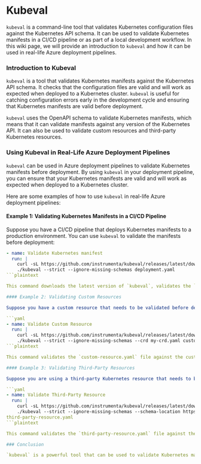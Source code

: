 # Kubeval

`kubeval` is a command-line tool that validates Kubernetes configuration files against the Kubernetes API schema. It can be used to validate Kubernetes manifests in a CI/CD pipeline or as part of a local development workflow. In this wiki page, we will provide an introduction to `kubeval` and how it can be used in real-life Azure deployment pipelines.

### Introduction to Kubeval

`kubeval` is a tool that validates Kubernetes manifests against the Kubernetes API schema. It checks that the configuration files are valid and will work as expected when deployed to a Kubernetes cluster. `kubeval` is useful for catching configuration errors early in the development cycle and ensuring that Kubernetes manifests are valid before deployment.

`kubeval` uses the OpenAPI schema to validate Kubernetes manifests, which means that it can validate manifests against any version of the Kubernetes API. It can also be used to validate custom resources and third-party Kubernetes resources.

### Using Kubeval in Real-Life Azure Deployment Pipelines

`kubeval` can be used in Azure deployment pipelines to validate Kubernetes manifests before deployment. By using `kubeval` in your deployment pipeline, you can ensure that your Kubernetes manifests are valid and will work as expected when deployed to a Kubernetes cluster.

Here are some examples of how to use `kubeval` in real-life Azure deployment pipelines:

#### Example 1: Validating Kubernetes Manifests in a CI/CD Pipeline

Suppose you have a CI/CD pipeline that deploys Kubernetes manifests to a production environment. You can use `kubeval` to validate the manifests before deployment:

```yaml
- name: Validate Kubernetes manifest
  run: |
    curl -sL https://github.com/instrumenta/kubeval/releases/latest/download/kubeval-linux-amd64.tar.gz | tar xz
    ./kubeval --strict --ignore-missing-schemas deployment.yaml
```plaintext

This command downloads the latest version of `kubeval`, validates the `deployment.yaml` file against the Kubernetes API schema, and fails the build if the manifest is invalid.

#### Example 2: Validating Custom Resources

Suppose you have a custom resource that needs to be validated before deployment. You can use `kubeval` to validate the custom resource against the custom resource definition (CRD):

```yaml
- name: Validate Custom Resource
  run: |
    curl -sL https://github.com/instrumenta/kubeval/releases/latest/download/kubeval-linux-amd64.tar.gz | tar xz
    ./kubeval --strict --ignore-missing-schemas --crd my-crd.yaml custom-resource.yaml
```plaintext

This command validates the `custom-resource.yaml` file against the custom resource definition `my-crd.yaml`. It ensures that the custom resource is valid and will work as expected when deployed to a Kubernetes cluster.

#### Example 3: Validating Third-Party Resources

Suppose you are using a third-party Kubernetes resource that needs to be validated before deployment. You can use `kubeval` to validate the resource against the third-party resource definition:

```yaml
- name: Validate Third-Party Resource
  run: |
    curl -sL https://github.com/instrumenta/kubeval/releases/latest/download/kubeval-linux-amd64.tar.gz | tar xz
    ./kubeval --strict --ignore-missing-schemas --schema-location https://raw.githubusercontent.com/third-party/resource/main/schema.yaml
third-party-resource.yaml
```plaintext

This command validates the `third-party-resource.yaml` file against the third-party resource definition located at `https://raw.githubusercontent.com/third-party/resource/main/schema.yaml`. It ensures that the third-party resource is valid and will work as expected when deployed to a Kubernetes cluster.

### Conclusion

`kubeval` is a powerful tool that can be used to validate Kubernetes manifests against the Kubernetes API schema. It is particularly useful in Azure deployment pipelines where it can ensure that Kubernetes manifests are valid before they are deployed to a Kubernetes cluster. By using `kubeval` in your deployment pipeline, you can catch configuration errors early in the development cycle and ensure that your Kubernetes manifests are valid and will work as expected.
